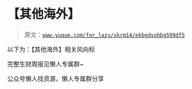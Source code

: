 # 【其他海外】

> 原文：[`www.yuque.com/for_lazy/xkrm14/ekbgdvohbg599df5`](https://www.yuque.com/for_lazy/xkrm14/ekbgdvohbg599df5)



以下为：【其他海外】相关风向标



完整生财周报见懒人专属群~



公众号懒人找资源，懒人专属群分享

